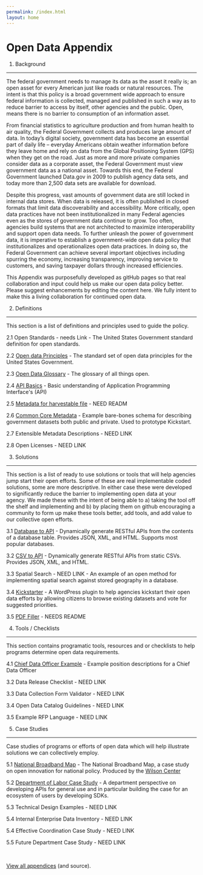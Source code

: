 ```yaml
---
permalink: /index.html
layout: home
---
```



Open Data Appendix
==================

1. Background
-------------

The federal government needs to  manage its data as the asset it really is; an open asset for every American just like roads or natural resources. The intent is that this policy is a broad government wide approach to ensure federal information is collected, managed and published in such a way as to reduce barrier to access by itself, other agencies and the public.  Open, means there is no barrier to consumption of an information asset.  

From financial statistics to agriculture production and from human health to air quality, the Federal Government collects and produces large amount of data.  In today’s digital society, government data has become an essential part of daily life – everyday Americans obtain weather information before they leave home and rely on data from the Global Positioning System (GPS) when they get on the road.  Just as more and more private companies consider data as a corporate asset, the Federal Government must view government data as a national asset.  Towards this end, the Federal Government launched Data.gov in 2009 to publish agency data sets, and today more than 2,500 data sets are available for download.

Despite this progress, vast amounts of government data are still locked in internal data stores. When data is released, it is often published in closed formats that limit data discoverability and accessibility.  More critically, open data practices have not been institutionalized in many Federal agencies even as the stores of government data continue to grow.  Too often, agencies build systems that are not architected to maximize interoperability and support open data needs.  To further unleash the power of government data, it is imperative to establish a government-wide open data policy that institutionalizes and operationalizes open data practices.  In doing so, the Federal Government can achieve several important objectives including spurring the economy, increasing transparency, improving service to customers, and saving taxpayer dollars through increased efficiencies.

This Appendix was purposefully developed as gitHub pages so that real collaboration and input could help us make our open data policy better.  Please suggest enhancements by editing the content here.  We fully intent to make this a living collaboration for continued open data.

2. Definitions
---------------
This section is a list of definitions and principles used to guide the policy.

2.1 Open Standards - needs Link - The United States Government standard definition for open standards.

2.2 [Open data Principles](http://project-open-data.github.com/open-data-principles/) - The standard set of open data principles for the United States Government.

2.3 [Open Data Glossary](http://project-open-data.github.com/glossary/) - The glossary of all things open.	

2.4 [API Basics](http://project-open-data.github.com/api-basics/) - Basic understanding of Application Programming Interface's (API)

2.5 [Metadata for harvestable file](https://github.com/project-open-data/vocab.data.gov) - NEED READM

2.6 [Common Core Metadata](https://github.com/project-open-data/dataset-schema) - Example bare-bones schema for describing government datasets both public and private. Used to prototype Kickstart.

2.7 Extensible Metadata Descriptions - NEED LINK	

2.8 Open Licenses - NEED LINK
	

3. Solutions 
------------
This section is a list of ready to use solutions or tools that will help agencies jump start their open efforts.  Some of these are real implementable coded solutions, some are more descriptive.  In either case these were developed to significantly reduce the barrier to implementing open data at your agency.  We made these with the intent of being able to a) taking the tool off the shelf and implementing and b) by placing them on github encouraging a community to form up make these tools better, add tools, and add value to our collective open efforts.

3.1 [Database to API](https://github.com/project-open-data/db-to-api) - Dynamically generate RESTful APIs from the contents of a database table. Provides JSON, XML, and HTML. Supports most popular databases.

3.2 [CSV to API](https://github.com/project-open-data/csv-to-api) - Dynamically generate RESTful APIs from static CSVs. Provides JSON, XML, and HTML.

3.3 Spatial Search - NEED LINK - An example of an open method for implementing spatial search against stored geography in a database.

3.4 [Kickstarter](https://github.com/project-open-data/kickstart) - A WordPress plugin to help agencies kickstart their open data efforts by allowing citizens to browse existing datasets and vote for suggested priorities.

3.5 [PDF Filler](https://github.com/project-open-data/pdf-filler) - NEEDS README

4. Tools / Checklists
---------------------
This section contains programatic tools, resources and or checklists to help programs determine open data requirements.

4.1 [Chief Data Officer Example](http://project-open-data.github.com/cdo-description/) - Example position descriptions for a Chief Data Officer

3.2 Data Release Checklist - NEED LINK

3.3 Data Collection Form Validator - NEED LINK

3.4 Open Data Catalog Guidelines - NEED LINK

3.5 Example RFP Language - NEED LINK


5. Case Studies
---------------
Case studies of programs or efforts of open data which will help illustrate solutions we can collectively employ.

5.1 [National Broadband Map](http://www.wilsoncenter.org/sites/default/files/National%20Broadband%20Map%20Wilson%20Center%20Case%20Study.pdf) - The National Broadband Map, a case study on open innovation for national policy.  Produced by the [Wilson Center](http://www.wilsoncenter.org/)

5.2 [Department of Labor Case Study](http://project-open-data.github.com/Labor_OpenData_CaseStudy/) - A department perspective on developing APIs for general use and in particular building the case for an ecosystem of users by developing SDKs.

5.3 Technical Design Examples - NEED LINK

5.4 Internal Enterprise Data Inventory - NEED LINK

5.4 Effective Coordination Case Study - NEED LINK

5.5 Future Department Case Study - NEED LINK

<ul id="github-widget" data-type="repos" data-org="project-open-data" data-limit="100">&nbsp;</ul>

<a href="http://github.com/project-open-data/">View all appendices</a> (and source).
